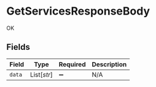 # GetServicesResponseBody

OK


## Fields

| Field              | Type               | Required           | Description        |
| ------------------ | ------------------ | ------------------ | ------------------ |
| `data`             | List[*str*]        | :heavy_minus_sign: | N/A                |